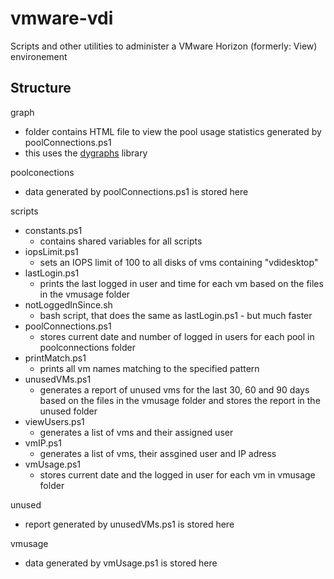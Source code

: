 vmware-vdi
==========

Scripts and other utilities to administer a VMware Horizon (formerly: View) environement

Structure
---------

graph

* folder contains HTML file to view the pool usage statistics generated by poolConnections.ps1
* this uses the [dygraphs](http://dygraphs.com/) library

poolconections

* data generated by poolConnections.ps1 is stored here

scripts
* constants.ps1
  * contains shared variables for all scripts
* iopsLimit.ps1
  * sets an IOPS limit of 100 to all disks of vms containing "vdidesktop"
* lastLogin.ps1
  * prints the last logged in user and time for each vm based on the files in the vmusage folder
* notLoggedInSince.sh
  * bash script, that does the same as lastLogin.ps1 - but much faster
* poolConnections.ps1
  * stores current date and number of logged in users for each pool in poolconnections folder
* printMatch.ps1
  * prints all vm names matching to the specified pattern
* unusedVMs.ps1
  * generates a report of unused vms for the last 30, 60 and 90 days based on the files in the vmusage folder and stores the report in the unused folder
* viewUsers.ps1
  * generates a list of vms and their assigned user
* vmIP.ps1
  * generates a list of vms, their assgined user and IP adress
* vmUsage.ps1
  * stores current date and the logged in user for each vm in vmusage folder

unused
* report generated by unusedVMs.ps1 is stored here

vmusage
* data generated by vmUsage.ps1 is stored here
